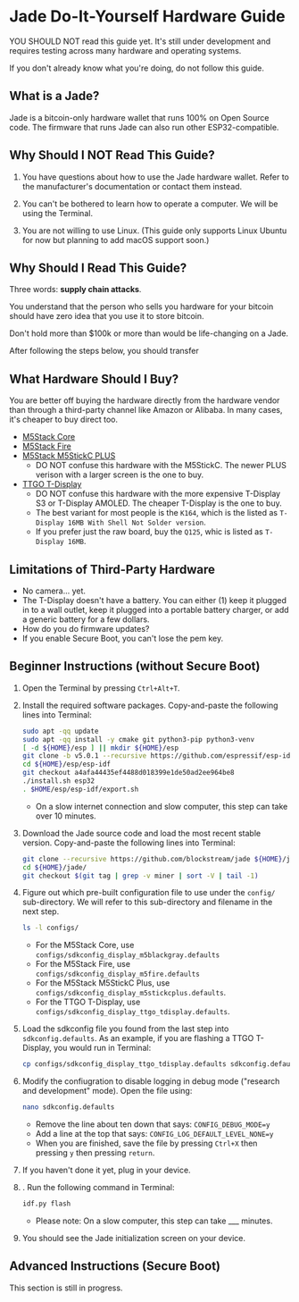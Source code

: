 # Jade Do-It-Yourself Hardware Guide

YOU SHOULD NOT read this guide yet. It's still under development and requires testing across many hardware and operating systems.

If you don't already know what you're doing, do not follow this guide.

## What is a Jade?

Jade is a bitcoin-only hardware wallet that runs 100% on Open Source code. The firmware that runs Jade can also run other ESP32-compatible.

## Why Should I NOT Read This Guide?

1. You have questions about how to use the Jade hardware wallet. Refer to the manufacturer's documentation or contact them instead.

2. You can't be bothered to learn how to operate a computer. We will be using the Terminal.

3. You are not willing to use Linux. (This guide only supports Linux Ubuntu for now but planning to add macOS support soon.)

## Why Should I Read This Guide?

Three words: **supply chain attacks**.

You understand that the person who sells you hardware for your bitcoin should have zero idea that you use it to store bitcoin.

Don't hold more than $100k or more than would be life-changing on a Jade.

After following the steps below, you should transfer 

## What Hardware Should I Buy?

You are better off buying the hardware directly from the hardware vendor than through a third-party channel like Amazon or Alibaba. In many cases, it's cheaper to buy direct too.

- [M5Stack Core](https://shop.m5stack.com/products/esp32-basic-core-iot-development-kit-v2-6)
- [M5Stack Fire](https://shop.m5stack.com/products/m5stack-fire-iot-development-kit-psram-v2-6)
- [M5Stack M5StickC PLUS](https://shop.m5stack.com/products/m5stickc-plus-esp32-pico-mini-iot-development-kit)
    - DO NOT confuse this hardware with the M5StickC. The newer PLUS verison with a larger screen is the one to buy.
- [TTGO T-Display](https://www.lilygo.cc/products/lilygo%C2%AE-ttgo-t-display-1-14-inch-lcd-esp32-control-board?variant=42720264683701)
    - DO NOT confuse this hardware with the more expensive T-Display S3 or T-Display AMOLED. The cheaper T-Display is the one to buy.
    - The best variant for most people is the `K164`, which is the listed as `T-Display 16MB With Shell Not Solder version`.
    - If you prefer just the raw board, buy the `Q125`, whic is listed as `T-Display 16MB`.

## Limitations of Third-Party Hardware

- No camera... yet.
- The T-Display doesn't have a battery. You can either (1) keep it plugged in to a wall outlet, keep it plugged into a portable battery charger, or add a generic battery for a few dollars.
- How do you do firmware updates?
- If you enable Secure Boot, you can't lose the pem key.

## Beginner Instructions (without Secure Boot)

1. Open the Terminal by pressing `Ctrl+Alt+T`.

2. Install the required software packages. Copy-and-paste the following lines into Terminal:
    ```bash
    sudo apt -qq update
    sudo apt -qq install -y cmake git python3-pip python3-venv
    [ -d ${HOME}/esp ] || mkdir ${HOME}/esp
    git clone -b v5.0.1 --recursive https://github.com/espressif/esp-idf.git ${HOME}/esp/esp-idf/
    cd ${HOME}/esp/esp-idf
    git checkout a4afa44435ef4488d018399e1de50ad2ee964be8
    ./install.sh esp32
    . $HOME/esp/esp-idf/export.sh
    ```
    - On a slow internet connection and slow computer, this step can take over 10 minutes. 
  
3. Download the Jade source code and load the most recent stable version. Copy-and-paste the following lines into Terminal:
    ```bash
    git clone --recursive https://github.com/blockstream/jade ${HOME}/jade/
    cd ${HOME}/jade/
    git checkout $(git tag | grep -v miner | sort -V | tail -1)
    ```
  
4. Figure out which pre-built configuration file to use under the `config/` sub-directory. We will refer to this sub-directory and filename in the next step.
    ```bash
    ls -l configs/
    ```
    - For the M5Stack Core, use `configs/sdkconfig_display_m5blackgray.defaults`
    - For the M5Stack Fire, use `configs/sdkconfig_display_m5fire.defaults`
    - For the M5Stack M5StickC Plus, use `configs/sdkconfig_display_m5stickcplus.defaults`.
    - For the TTGO T-Display, use `configs/sdkconfig_display_ttgo_tdisplay.defaults`.

5. Load the sdkconfig file you found from the last step into `sdkconfig.defaults`. As an example, if you are flashing a TTGO T-Display, you would run in Terminal:
    ```bash
    cp configs/sdkconfig_display_ttgo_tdisplay.defaults sdkconfig.defaults
    ```

6. Modify the confiugration to disable logging in debug mode ("research and development" mode). Open the file using:
    ```bash
    nano sdkconfig.defaults
    ```
    - Remove the line about ten down that says: `CONFIG_DEBUG_MODE=y`
    - Add a line at the top that says: `CONFIG_LOG_DEFAULT_LEVEL_NONE=y`
    - When you are finished, save the file by pressing `Ctrl+X` then pressing `y` then pressing `return`.
  
7. If you haven't done it yet, plug in your device.

8. . Run the following command in Terminal:
    ```bash
    idf.py flash
    ```
    - Please note: On a slow computer, this step can take ___ minutes.

8. You should see the Jade initialization screen on your device.

## Advanced Instructions (Secure Boot)

This section is still in progress.
